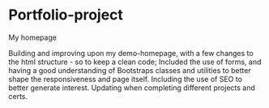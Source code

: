# Portfolio-project
My homepage

Building and improving upon my demo-homepage, with a few changes to the html structure - so to keep a clean code;
Included the use of forms, and having a good understanding of Bootstraps classes and utilities to better shape the responsiveness and page itself.
Including the use of SEO to better generate interest.
Updating when completing different projects and certs.
